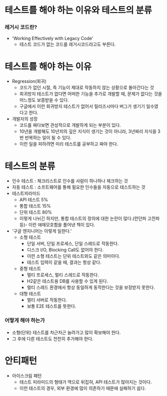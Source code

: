 # 테스트를 해야 하는 이유와 테스트의 분류

### 레거시 코드란?
- 'Working Effectively with Legacy Code'
  - 테스트 코드가 없는 코드를 레거시코드라고도 부른다.

# 테스트를 해야 하는 이유
- Regression(회귀)
  - 코드가 없던 시절, 즉 기능이 제대로 작동하지 않는 상황으로 돌아간다는 것
  - 회귀방지 테스트가 없다면 어떠한 기능을 추가로 개발할 때, 문제가 없다는 것을 어느정도 보증받을 수 있다.
  - 구글에서 이런 회귀방지 테스트가 없어서 릴리즈시마다 버그가 생기기 일수였다고 한다.
- 개발자의 성장
  - 코드를 짜다보면 관성적으로 개발하게 되는 부분이 있다.
  - 10년을 개발해도 10년치의 깊은 지식이 생기는 것이 아니라, 3년짜리 지식을 3번 반복하는 일이 될 수 있다.
  - 이런 일을 피하려면 미리 테스트를 공부하고 짜야 한다.

# 테스트의 분류
- 인수 테스트 : 체크리스트로 인수를 사람이 하나하나 체크하는 것
- 자동 테스트 : 소프트웨어를 통해 필요한 인수들을 자동으로 테스트하는 것
- 테스트피라미드
  - API 테스트 5%
  - 통합 테스트 15%
  - 단위 테스트 80%
  - 이렇게 나뉘긴 하지만, 통합 테스트의 정의에 대한 논란이 많다.(런던파 고전파 등)- 이런 애매모호함을 풀어낸 책이 있다.
- '구글 엔지니어는 이렇게 일한다.' 
  - 소형 테스트
    - 단일 서버, 단일 프로세스, 단일 스레드로 작동한다.
    - 디스크 I/O, Blocking Call도 없어야 한다.
    - 이런 소형 테스트는 단위 테스트와도 같은 의미이다.
    - 테스트 입력이 같을 때, 결과는 항상 같다.
  - 중형 테스트
    - 멀티 프로세스, 멀티 스레드로 작동한다.
    - H2같은 테스트용 DB를 사용할 수 있게 된다.
    - 멀티 스레드 환경에서 항상 동일하게 동작한다는 것을 보장받지 못한다.
  - 대형 테스트
    - 멀티 서버로 작동한다.
    - 보통 E2E 테스트를 뜻한다.

### 어떻게 해야 하는가
- 소형(단위) 테스트를 차근차근 늘려가고 많이 확보해야 한다.
- 그 후에 다른 테스트도 천천히 추가해야 한다.

# 안티패턴
- 아이스크림 패턴
  - 테스트 피라미드의 형태가 역으로 뒤집혀, API 테스트가 많아지는 것이다.
  - 이런 테스트의 경우, 외부 환경에 많이 의존하기 때문에 실패하기 쉽다.
